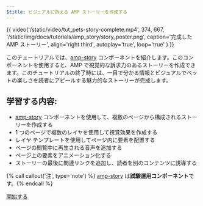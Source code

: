 ```yaml
---
$title: ビジュアルに訴える AMP ストーリーを作成する
---
```


{{ video('/static/video/tut_pets-story-complete.mp4', 374, 667, '/static/img/docs/tutorials/amp_story/story_poster.png', caption='完成した AMP ストーリー', align='right third', autoplay='true', loop='true' ) }}

このチュートリアルでは、[amp-story](/ja/docs/reference/components/amp-story.html) コンポーネントを紹介します。このコンポーネントを使用すると、AMP で視覚的な訴求力のあるストーリーを作成できます。このチュートリアルの終了時には、一目で分かる情報とビジュアルでペットの楽しさを読者にアピールする魅力的なストーリーが完成します。

## 学習する内容:

- [amp-story](/ja/docs/reference/components/amp-story.html) コンポーネントを使用して、複数のページから構成されるストーリーを作成する
- 1 つのページで複数のレイヤを使用して視覚効果を作成する
- レイヤ テンプレートを使用してページ内に要素を配置する
- ページの閲覧中に再生される音声を追加する
- ページ上の要素をアニメーション化する
- ストーリーの最後に関連リンクを追加し、読者を別のコンテンツに誘導する

{% call callout('注', type='note') %} [amp-story](/ja/docs/reference/components/amp-story.html) は**試験運用コンポーネント**です。{% endcall %}


<div class="start-button">
<a class="button" href="/ja/docs/getting_started/visual_story/setting_up.html"><span class="arrow-next">開始する</span></a>
</div>
 
